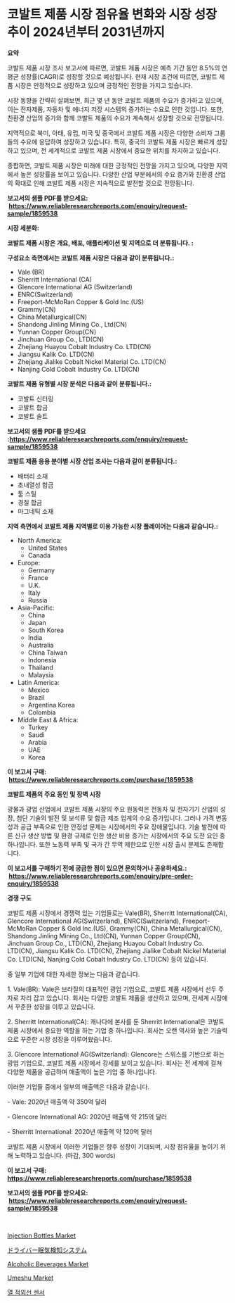 <p><h1>코발트 제품 시장 점유율 변화와 시장 성장 추이 2024년부터 2031년까지</h1></p><p><strong>요약</strong></p>
<p><p>코발트 제품 시장 조사 보고서에 따르면, 코발트 제품 시장은 예측 기간 동안 8.5%의 연평균 성장률(CAGR)로 성장할 것으로 예상됩니다. 현재 시장 조건에 따르면, 코발트 제품 시장은 안정적으로 성장하고 있으며 긍정적인 전망을 가지고 있습니다.</p><p>시장 동향을 간략히 살펴보면, 최근 몇 년 동안 코발트 제품의 수요가 증가하고 있으며, 이는 전자제품, 자동차 및 에너지 저장 시스템의 증가하는 수요로 인한 것입니다. 또한, 친환경 산업의 증가와 함께 코발트 제품의 수요가 계속해서 성장할 것으로 전망됩니다.</p><p>지역적으로 북미, 아태, 유럽, 미국 및 중국에서 코발트 제품 시장은 다양한 소비자 그룹들의 수요에 응답하여 성장하고 있습니다. 특히, 중국의 코발트 제품 시장은 빠르게 성장하고 있으며, 전 세계적으로 코발트 제품 시장에서 중요한 위치를 차지하고 있습니다.</p><p>종합하면, 코발트 제품 시장은 미래에 대한 긍정적인 전망을 가지고 있으며, 다양한 지역에서 높은 성장률을 보이고 있습니다. 다양한 산업 부문에서의 수요 증가와 친환경 산업의 확대로 인해 코발트 제품 시장은 지속적으로 발전할 것으로 전망됩니다.</p></p>
<p><strong>보고서의 샘플 PDF를 받으세요: &nbsp;<a href="https://www.reliableresearchreports.com/enquiry/request-sample/1859538">https://www.reliableresearchreports.com/enquiry/request-sample/1859538</a></strong></p>
<p><strong>시장 세분화:</strong></p>
<p><strong> 코발트 제품 시장은 개요, 배포, 애플리케이션 및 지역으로 더 분류됩니다. :</strong></p>
<p><strong>구성요소 측면에서는 코발트 제품 시장은 다음과 같이 분류됩니다.:</strong></p>
<p><ul><li>Vale (BR)</li><li>Sherritt International (CA)</li><li>Glencore International AG (Switzerland)</li><li>ENRC(Switzerland)</li><li>Freeport-McMoRan Copper & Gold Inc.(US)</li><li>Grammy(CN)</li><li>China Metallurgical(CN)</li><li>Shandong Jinling Mining Co., Ltd(CN)</li><li>Yunnan Copper Group(CN)</li><li>Jinchuan Group Co., LTD(CN)</li><li>Zhejiang Huayou Cobalt Industry Co. LTD(CN)</li><li>Jiangsu Kalik Co. LTD(CN)</li><li>Zhejiang Jialike Cobalt Nickel Material Co. LTD(CN)</li><li>Nanjing Cold Cobalt Industry Co. LTD(CN)</li></ul></p>
<p><strong> 코발트 제품 유형별 시장 분석은 다음과 같이 분류됩니다.:</strong></p>
<p><ul><li>코발트 신터링</li><li>코발트 합금</li><li>코발트 솔트</li></ul></p>
<p><strong>보고서의 샘플 PDF를 받으세요 :<a href="https://www.reliableresearchreports.com/enquiry/request-sample/1859538">https://www.reliableresearchreports.com/enquiry/request-sample/1859538</a></strong></p>
<p><strong> 코발트 제품 응용 분야별 시장 산업 조사는 다음과 같이 분류됩니다.:</strong></p>
<p><ul><li>배터리 소재</li><li>초내열성 합금</li><li>툴 스틸</li><li>경질 합금</li><li>마그네틱 소재</li></ul></p>
<p><strong>지역 측면에서 코발트 제품 지역별로 이용 가능한 시장 플레이어는 다음과 같습니다.:</strong></p>
<p><ul>
    <li>
        North America:
        <ul>
            <li>United States</li>
            <li>Canada</li>
        </ul>
    </li>
    <li>
        Europe:
        <ul>
            <li>Germany</li>
            <li>France</li>
            <li>U.K.</li>
            <li>Italy</li>
            <li>Russia</li>
        </ul>
    </li>
    <li>
        Asia-Pacific:
        <ul>
            <li>China</li>
            <li>Japan</li>
            <li>South Korea</li>
            <li>India</li>
            <li>Australia</li>
            <li>China Taiwan</li>
            <li>Indonesia</li>
            <li>Thailand</li>
            <li>Malaysia</li>
        </ul>
    </li>
    <li>
        Latin America:
        <ul>
            <li>Mexico</li>
            <li>Brazil</li>
            <li>Argentina Korea</li>
            <li>Colombia</li>
        </ul>
    </li>
    <li>
        Middle East & Africa:
        <ul>
            <li>Turkey</li>
            <li>Saudi</li>
            <li>Arabia</li>
            <li>UAE</li>
            <li>Korea</li>
        </ul>
    </li>
    </ul></p>
<p><strong>이 보고서 구매: &nbsp;<a href="https://www.reliableresearchreports.com/purchase/1859538">https://www.reliableresearchreports.com/purchase/1859538</a></strong></p>
<p><strong>코발트 제품의 주요 동인 및 장벽 시장</strong></p>
<p><p>광물과 광업 산업에서 코발트 제품 시장의 주요 원동력은 전동차 및 전자기기 산업의 성장, 첨단 기술의 발전 및 보석류 및 합금 제조 업계의 수요 증가입니다. 그러나 가격 변동성과 공급 부족으로 인한 안정성 문제는 시장에서의 주요 장애물입니다. 기술 발전에 따른 신규 생산 방법 및 환경 규제로 인한 생산 비용 증가는 시장에서의 주요 도전 요인 중 하나입니다. 또한 노동력 부족 및 국가 간 무역 제한으로 인한 시장 출시 문제도 존재합니다.</p></p>
<p><strong>이 보고서를 구매하기 전에 궁금한 점이 있으면 문의하거나 공유하세요.: &nbsp;<a href="https://www.reliableresearchreports.com/enquiry/pre-order-enquiry/1859538">https://www.reliableresearchreports.com/enquiry/pre-order-enquiry/1859538</a></strong></p>
<p><strong>경쟁 구도</strong></p>
<p><p>코발트 제품 시장에서 경쟁력 있는 기업들로는 Vale(BR), Sherritt International(CA), Glencore International AG(Switzerland), ENRC(Switzerland), Freeport-McMoRan Copper & Gold Inc.(US), Grammy(CN), China Metallurgical(CN), Shandong Jinling Mining Co., Ltd(CN), Yunnan Copper Group(CN), Jinchuan Group Co., LTD(CN), Zhejiang Huayou Cobalt Industry Co. LTD(CN), Jiangsu Kalik Co. LTD(CN), Zhejiang Jialike Cobalt Nickel Material Co. LTD(CN), Nanjing Cold Cobalt Industry Co. LTD(CN) 등이 있습니다.</p><p>중 일부 기업에 대한 자세한 정보는 다음과 같습니다.</p><p>1. Vale(BR): Vale은 브라질의 대표적인 광업 기업으로, 코발트 제품 시장에서 선두 주자로 자리 잡고 있습니다. 회사는 다양한 코발트 제품을 생산하고 있으며, 전세계 시장에서 꾸준한 성장을 이루고 있습니다.</p><p>2. Sherritt International(CA): 캐나다에 본사를 둔 Sherritt International은 코발트 제품 시장에서 중요한 역할을 하는 기업 중 하나입니다. 회사는 오랜 역사와 높은 기술력으로 꾸준한 시장 성장을 이루어왔습니다.</p><p>3. Glencore International AG(Switzerland): Glencore는 스위스를 기반으로 하는 광업 기업으로, 코발트 제품 시장에서 강세를 보이고 있습니다. 회사는 전 세계에 걸쳐 다양한 제품을 공급하며 매출액이 높은 기업 중 하나입니다.</p><p>이러한 기업들 중에서 일부의 매출액은 다음과 같습니다.</p><p>- Vale: 2020년 매출액 약 350억 달러</p><p>- Glencore International AG: 2020년 매출액 약 215억 달러</p><p>- Sherritt International: 2020년 매출액 약 120억 달러</p><p>코발트 제품 시장에서 이러한 기업들은 향후 성장이 기대되며, 시장 점유율을 높이기 위해 노력하고 있습니다. (마감, 300 words)</p></p>
<p><strong>이 보고서 구매: &nbsp; <a href="https://www.reliableresearchreports.com/purchase/1859538">https://www.reliableresearchreports.com/purchase/1859538</a></strong></p>
<p><strong>보고서의 샘플 PDF를 받으세요: &nbsp;<a href="https://www.reliableresearchreports.com/enquiry/request-sample/1859538">https://www.reliableresearchreports.com/enquiry/request-sample/1859538</a></strong><strong></strong></p>
<p>&nbsp;</p>
<p><p><a href="https://github.com/Chiragrp22/Market-Research-Report-List-3/blob/main/injection-bottles-market.md">Injection Bottles Market</a></p><p><a href="https://github.com/efcvopdgkdx128/Market-Research-Report-List-1/blob/main/9108313192579.md">ドライバー眠気検知システム</a></p><p><a href="https://view.publitas.com/reportprime-1/alcoholic-beverages-market-size-growth-and-forecast-from-2024-2031/">Alcoholic Beverages Market</a></p><p><a href="https://view.publitas.com/reportprime-1/umeshu-market-size-market-share-and-global-market-analysis-report-2024-2031/">Umeshu Market</a></p><p><a href="https://github.com/bunxhcci35271755/Market-Research-Report-List-1/blob/main/8875547192394.md">열 적외선 센서</a></p></p>